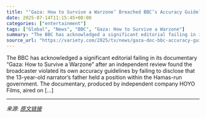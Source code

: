 ```yaml
---
title: "‘Gaza: How to Survive a Warzone’ Breached BBC’s Accuracy Guidelines by Not Disclosing That Narrator Was Son of Hamas Official, Review Finds"
date: 2025-07-14T11:15:45+08:00
categories: ["entertainment"]
tags: ["Global", "News", "BBC", "Gaza: How to Survive a Warzone"]
summary: "The BBC has acknowledged a significant editorial failing in its documentary &#8220;Gaza: How to Survive a Warzone&#8221; after an independent review found the broadcaster violated its own accuracy gui"
source_url: "https://variety.com/2025/tv/news/gaza-doc-bbc-accuracy-guidelines-breach-review-1236459435/"
---
```


The BBC has acknowledged a significant editorial failing in its documentary &#8220;Gaza: How to Survive a Warzone&#8221; after an independent review found the broadcaster violated its own accuracy guidelines by failing to disclose that the 13-year-old narrator&#8217;s father held a position within the Hamas-run government. The documentary, produced by independent company HOYO Films, aired on [&#8230;]

---

*来源: [原文链接](https://variety.com/2025/tv/news/gaza-doc-bbc-accuracy-guidelines-breach-review-1236459435/)*
